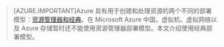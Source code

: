 > [AZURE.IMPORTANT]Azure 具有用于创建和处理资源的两个不同的部署模型：[资源管理器和经典](/documentation/articles/resource-manager-deployment-model)。在 Microsoft Azure 中国，虚拟机、虚拟网络以及 Azure 存储暂时还不能使用资源管理器部署模型。本文介绍使用经典部署模型。

<!---HONumber=79-->